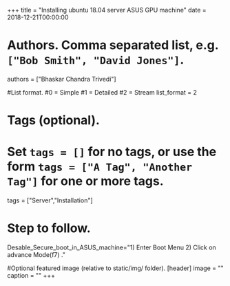 +++
title = "Installing ubuntu 18.04 server ASUS GPU machine" 
date = 2018-12-21T00:00:00

# Authors. Comma separated list, e.g. `["Bob Smith", "David Jones"]`.
authors = ["Bhaskar Chandra Trivedi"]

#List format.
#0 = Simple
#1 = Detailed
#2 = Stream
list_format = 2

# Tags (optional).
#   Set `tags = []` for no tags, or use the form `tags = ["A Tag", "Another Tag"]` for one or more tags.
tags = ["Server","Installation"]

# Step to follow.
Desable_Secure_boot_in_ASUS_machine="1) Enter Boot Menu 2) Click on advance Mode(f7) ."



#Optional featured image (relative to static/img/ folder).
[header] 
image = "" 
caption = "" 
+++
